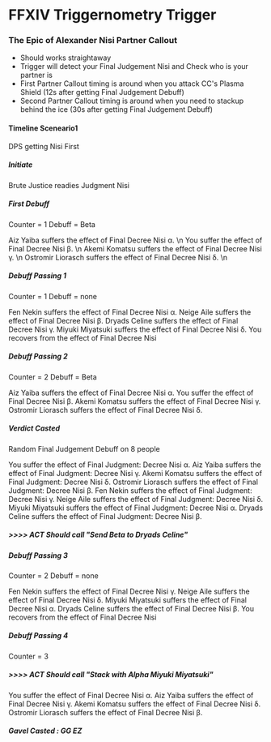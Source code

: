 # FFXIV Triggernometry Trigger

### The Epic of Alexander Nisi Partner Callout
- Should works straightaway
- Trigger will detect your Final Judgement Nisi and Check who is your partner is
- First Partner Callout timing is around when you attack CC's Plasma Shield (12s after getting Final Judgement Debuff)
- Second Partner Callout timing is around when you need to stackup behind the ice (30s after getting Final Judgement Debuff)

#### Timeline Sceneario1
DPS getting Nisi First

##### Initiate
Brute Justice readies Judgment Nisi

##### First Debuff
Counter = 1
Debuff = Beta

Aiz Yaiba suffers the effect of Final Decree Nisi α. \n
You suffer the effect of Final Decree Nisi β. \n
Akemi Komatsu suffers the effect of Final Decree Nisi γ. \n
Ostromir Liorasch suffers the effect of Final Decree Nisi δ. \n

##### Debuff Passing 1
Counter = 1
Debuff = none

Fen Nekin suffers the effect of Final Decree Nisi α.
Neige Aile suffers the effect of Final Decree Nisi β.
Dryads Celine suffers the effect of Final Decree Nisi γ.
Miyuki Miyatsuki suffers the effect of Final Decree Nisi δ.
You recovers from the effect of Final Decree Nisi

##### Debuff Passing 2
Counter = 2
Debuff = Beta

Aiz Yaiba suffers the effect of Final Decree Nisi α.
You suffer the effect of Final Decree Nisi β.
Akemi Komatsu suffers the effect of Final Decree Nisi γ.
Ostromir Liorasch suffers the effect of Final Decree Nisi δ.

##### Verdict Casted
Random Final Judgement Debuff on 8 people

You suffer the effect of Final Judgment: Decree Nisi α.
Aiz Yaiba suffers the effect of Final Judgment: Decree Nisi γ.
Akemi Komatsu suffers the effect of Final Judgment: Decree Nisi δ.
Ostromir Liorasch suffers the effect of Final Judgment: Decree Nisi β.
Fen Nekin suffers the effect of Final Judgment: Decree Nisi γ.
Neige Aile suffers the effect of Final Judgment: Decree Nisi δ.
Miyuki Miyatsuki suffers the effect of Final Judgment: Decree Nisi α.
Dryads Celine suffers the effect of Final Judgment: Decree Nisi β.

##### >>>> ACT Should call "Send Beta to Dryads Celine"

##### Debuff Passing 3
Counter = 2
Debuff = none

Fen Nekin suffers the effect of Final Decree Nisi γ.
Neige Aile suffers the effect of Final Decree Nisi δ.
Miyuki Miyatsuki suffers the effect of Final Decree Nisi α.
Dryads Celine suffers the effect of Final Decree Nisi β.
You recovers from the effect of Final Decree Nisi

##### Debuff Passing 4
Counter = 3

##### >>>> ACT Should call "Stack with Alpha Miyuki Miyatsuki"

You suffer the effect of Final Decree Nisi α.
Aiz Yaiba suffers the effect of Final Decree Nisi γ.
Akemi Komatsu suffers the effect of Final Decree Nisi δ.
Ostromir Liorasch suffers the effect of Final Decree Nisi β.

##### Gavel Casted : GG EZ
